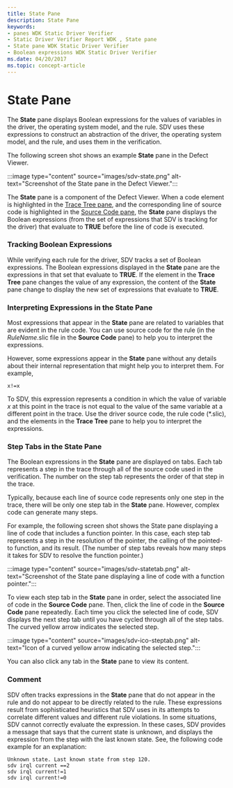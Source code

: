 ```yaml
---
title: State Pane
description: State Pane
keywords:
- panes WDK Static Driver Verifier
- Static Driver Verifier Report WDK , State pane
- State pane WDK Static Driver Verifier
- Boolean expressions WDK Static Driver Verifier
ms.date: 04/20/2017
ms.topic: concept-article
---
```


# State Pane

The **State** pane displays Boolean expressions for the values of variables in the driver, the operating system model, and the rule. SDV uses these expressions to construct an abstraction of the driver, the operating system model, and the rule, and uses them in the verification.

The following screen shot shows an example **State** pane in the Defect Viewer.

:::image type="content" source="images/sdv-state.png" alt-text="Screenshot of the State pane in the Defect Viewer.":::

The **State** pane is a component of the Defect Viewer. When a code element is highlighted in the [Trace Tree pane](trace-tree-pane.md), and the corresponding line of source code is highlighted in the [Source Code pane](source-code-pane.md), the **State** pane displays the Boolean expressions (from the set of expressions that SDV is tracking for the driver) that evaluate to **TRUE** before the line of code is executed.

### <span id="tracking_boolean_expressions"></span><span id="TRACKING_BOOLEAN_EXPRESSIONS"></span>Tracking Boolean Expressions

While verifying each rule for the driver, SDV tracks a set of Boolean expressions. The Boolean expressions displayed in the **State** pane are the expressions in that set that evaluate to **TRUE**. If the element in the **Trace Tree** pane changes the value of any expression, the content of the **State** pane change to display the new set of expressions that evaluate to **TRUE**.

### <span id="interpreting_expressions_in_the_state_pane"></span><span id="INTERPRETING_EXPRESSIONS_IN_THE_STATE_PANE"></span>Interpreting Expressions in the State Pane

Most expressions that appear in the **State** pane are related to variables that are evident in the rule code. You can use source code for the rule (in the *RuleName*.slic file in the **Source Code** pane) to help you to interpret the expressions.

However, some expressions appear in the **State** pane without any details about their internal representation that might help you to interpret them. For example,

```
x!=x
```

To SDV, this expression represents a condition in which the value of variable *x* at this point in the trace is not equal to the value of the same variable at a different point in the trace. Use the driver source code, the rule code (\*.slic), and the elements in the **Trace Tree** pane to help you to interpret the expressions.

### <span id="step_tabs_in_the_state_pane"></span><span id="STEP_TABS_IN_THE_STATE_PANE"></span>Step Tabs in the State Pane

The Boolean expressions in the **State** pane are displayed on tabs. Each tab represents a step in the trace through all of the source code used in the verification. The number on the step tab represents the order of that step in the trace.

Typically, because each line of source code represents only one step in the trace, there will be only one step tab in the **State** pane. However, complex code can generate many steps.

For example, the following screen shot shows the State pane displaying a line of code that includes a function pointer. In this case, each step tab represents a step in the resolution of the pointer, the calling of the pointed-to function, and its result. (The number of step tabs reveals how many steps it takes for SDV to resolve the function pointer.)

:::image type="content" source="images/sdv-statetab.png" alt-text="Screenshot of the State pane displaying a line of code with a function pointer.":::

To view each step tab in the **State** pane in order, select the associated line of code in the **Source Code** pane. Then, click the line of code in the **Source Code** pane repeatedly. Each time you click the selected line of code, SDV displays the next step tab until you have cycled through all of the step tabs. The curved yellow arrow indicates the selected step.

:::image type="content" source="images/sdv-ico-steptab.png" alt-text="Icon of a curved yellow arrow indicating the selected step.":::

You can also click any tab in the **State** pane to view its content.

### <span id="comment"></span><span id="COMMENT"></span>Comment

SDV often tracks expressions in the **State** pane that do not appear in the rule and do not appear to be directly related to the rule. These expressions result from sophisticated heuristics that SDV uses in its attempts to correlate different values and different rule violations. In some situations, SDV cannot correctly evaluate the expression. In these cases, SDV provides a message that says that the current state is unknown, and displays the expression from the step with the last known state. See, the following code example for an explanation:

```
Unknown state. Last known state from step 120.
sdv irql current ==2
sdv irql current!=1
sdv irql current!=0
```
